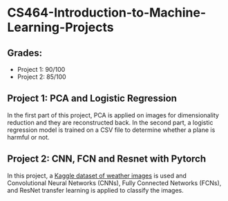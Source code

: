 # CS464-Introduction-to-Machine-Learning-Projects

## Grades:
* Project 1: 90/100
* Project 2: 85/100
## Project 1: PCA and Logistic Regression

In the first part of this project, PCA is applied on images for dimensionality reduction and they are reconstructed back. In the second part, a logistic regression model is trained on a CSV file to determine whether a plane is harmful or not.

## Project 2: CNN, FCN and Resnet with Pytorch

In this project, a [Kaggle dataset of weather images](https://www.kaggle.com/datasets/pratik2901/multiclass-weather-dataset) is used and Convolutional Neural Networks (CNNs), Fully Connected Networks (FCNs), and ResNet transfer learning is applied to classify the images.
